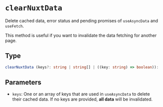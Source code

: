 # `clearNuxtData`

Delete cached data, error status and pending promises of `useAsyncData` and `useFetch`.

This method is useful if you want to invalidate the data fetching for another page.

## Type

```ts
clearNuxtData (keys?: string | string[] | ((key: string) => boolean)): void
```

## Parameters

* `keys`: One or an array of keys that are used in `useAsyncData` to delete their cached data. If no keys are provided, **all data** will be invalidated.
